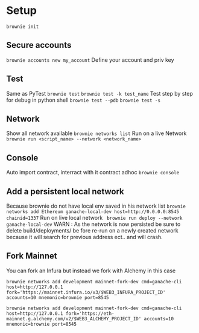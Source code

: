 # Setup
```brownie init```

## Secure accounts
``` brownie accounts new my_account ```
Define your account and priv key

## Test
Same as PyTest
``` brownie test ```
``` brownie test -k test_name ```
Test step by step for debug in python shell
``` brownie test --pdb ```
``` brownie test -s ```

## Network
Show all network available
``` brownie networks list ```
Run on a live Network
``` brownie run <script_name> --network <network_name> ```

## Console
Auto import contract, interract with it contract adhoc
``` brownie console ```

## Add a persistent local network
Because brownie do not have local env saved in his network list
``` brownie networks add Ethereum ganache-local-dev host=http://0.0.0.0:8545 chainid=1337 ```
Run on live local network
``` brownie run deploy --network ganache-local-dev```
WARN : 
As the network is now persisted be sure to delete build/deployments/<chainid> be fore re-run on a newly created network
because it will search for previous address ect.. and will crash.

## Fork Mainnet 
You can fork an Infura but instead we fork with Alchemy in this case

``` brownie networks add development mainnet-fork-dev cmd=ganache-cli host=http://127.0.0.1 fork='https://mainnet.infura.io/v3/$WEB3_INFURA_PROJECT_ID' accounts=10 mnemonic=brownie port=8545 ```

``` brownie networks add development mainnet-fork-dev cmd=ganache-cli host=http://127.0.0.1 fork='https://eth-mainnet.g.alchemy.com/v2/$WEB3_ALCHEMY_PROJECT_ID' accounts=10 mnemonic=brownie port=8545 ```
